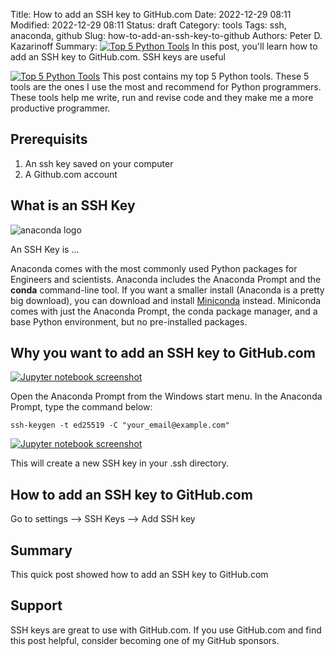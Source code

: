 Title: How to add an SSH key to GitHub.com
Date: 2022-12-29 08:11
Modified: 2022-12-29 08:11
Status: draft
Category: tools
Tags: ssh, anaconda, github
Slug: how-to-add-an-ssh-key-to-github
Authors: Peter D. Kazarinoff
Summary: [![Top 5 Python Tools]({static}/posts/top_five/images/five_tools_logos_composition.png)]({filename}/posts/top_five/top_five_python_tools.md) In this post, you'll learn how to add an SSH key to GitHub.com. SSH keys are useful 

[![Top 5 Python Tools]({static}/posts/top_five/images/five_tools_logos_composition.png)]({filename}/posts/top_five/top_five_python_tools.md) This post contains my top 5 Python tools. These 5 tools are the ones I use the most and recommend for Python programmers. These tools help me write, run and revise code and they make me a more productive programmer.

## Prerequisits

1. An ssh key saved on your computer
2. A Github.com account

## What is an SSH Key

![anaconda logo]({static}/posts/top_five/images/anaconda_logo.png)

An SSH Key is ...

Anaconda comes with the most commonly used Python packages for Engineers and scientists. Anaconda includes the Anaconda Prompt and the **conda** command-line tool. If you want a smaller install (Anaconda is a pretty big download), you can download and install [Miniconda](https://docs.conda.io/en/latest/miniconda.html) instead. Miniconda comes with just the Anaconda Prompt, the conda package manager, and a base Python environment, but no pre-installed packages. 

## Why you want to add an SSH key to GitHub.com

[![Jupyter notebook screenshot]({static}/posts/top_five/images/jupyter_logo.png)](https://jupyter.org/)

Open the Anaconda Prompt from the Windows start menu. In the Anaconda Prompt, type the command below:

```text
ssh-keygen -t ed25519 -C "your_email@example.com"
```

[![Jupyter notebook screenshot]({static}/posts/top_five/images/jupyter_notebook_screenshot.png)](https://jupyter.org/)

This will create a new SSH key in your .ssh directory. 

## How to add an SSH key to GitHub.com

Go to settings --> SSH Keys --> Add SSH key

## Summary

This quick post showed how to add an SSH key to GitHub.com

## Support

SSH keys are great to use with GitHub.com. If you use GitHub.com and find this post helpful, consider becoming one of my GitHub sponsors.
